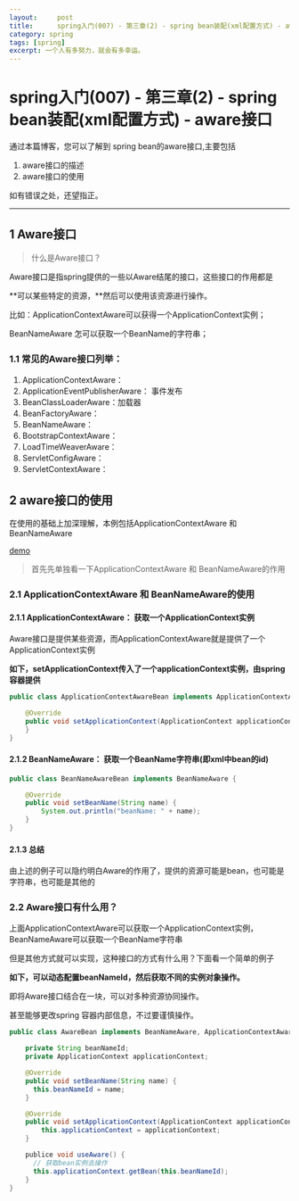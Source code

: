 ```yaml
---
layout:     post
title:      spring入门(007) - 第三章(2) - spring bean装配(xml配置方式) - aware接口
category: spring
tags: [spring]
excerpt: 一个人有多努力，就会有多幸运。
---
```


spring入门(007) - 第三章(2) - spring bean装配(xml配置方式) - aware接口
=======================================

通过本篇博客，您可以了解到 spring bean的aware接口,主要包括

1. aware接口的描述
2. aware接口的使用

如有错误之处，还望指正。

-----------------------------------------

1 Aware接口
----------------------------------------

> 什么是Aware接口？

Aware接口是指spring提供的一些以Aware结尾的接口，这些接口的作用都是

**可以某些特定的资源，**然后可以使用该资源进行操作。

比如：ApplicationContextAware可以获得一个ApplicationContext实例；

BeanNameAware 怎可以获取一个BeanName的字符串；

### 1.1 常见的Aware接口列举：

1. ApplicationContextAware：
2. ApplicationEventPublisherAware：  事件发布
3. BeanClassLoaderAware：加载器
4. BeanFactoryAware：
5. BeanNameAware：
6. BootstrapContextAware：
7. LoadTimeWeaverAware：
8. ServletConfigAware：
9. ServletContextAware：


2 aware接口的使用
-------------------------------------------

在使用的基础上加深理解，本例包括ApplicationContextAware 和 BeanNameAware

[demo](https://github.com/hunzino1/spring_round_one/tree/master/muke/chapter3_aware)

> 首先先单独看一下ApplicationContextAware 和 BeanNameAware的作用

### 2.1 ApplicationContextAware 和 BeanNameAware的使用

#### 2.1.1 ApplicationContextAware： 获取一个ApplicationContext实例

Aware接口是提供某些资源，而ApplicationContextAware就是提供了一个ApplicationContext实例

**如下，setApplicationContext传入了一个applicationContext实例，由spring容器提供**

```java
public class ApplicationContextAwareBean implements ApplicationContextAware {

    @Override
    public void setApplicationContext(ApplicationContext applicationContext) throws BeansException {
    }
}
```

#### 2.1.2 BeanNameAware： 获取一个BeanName字符串(即xml中bean的id)

```java
public class BeanNameAwareBean implements BeanNameAware {

    @Override
    public void setBeanName(String name) {
        System.out.println("beanName: " + name);
    }
}
```

#### 2.1.3 总结

由上述的例子可以隐约明白Aware的作用了，提供的资源可能是bean，也可能是字符串，也可能是其他的

### 2.2 Aware接口有什么用？

上面ApplicationContextAware可以获取一个ApplicationContext实例，BeanNameAware可以获取一个BeanName字符串

但是其他方式就可以实现，这种接口的方式有什么用？下面看一个简单的例子

**如下，可以动态配置beanNameId，然后获取不同的实例对象操作。**

即将Aware接口结合在一块，可以对多种资源协同操作。

甚至能够更改spring 容器内部信息，不过要谨慎操作。

```java
public class AwareBean implements BeanNameAware, ApplicationContextAware {

    private String beanNameId;
    private ApplicationContext applicationContext;

    @Override
    public void setBeanName(String name) {
      this.beanNameId = name;
    }

    @Override
    public void setApplicationContext(ApplicationContext applicationContext) throws BeansException {
        this.applicationContext = applicationContext;
    }

    publice void useAware() {
      // 获取bean实例去操作
      this.applicationContext.getBean(this.beanNameId);
    }
}
```
